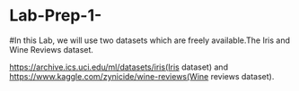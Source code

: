 # Lab-Prep-1-

#In this Lab, we will use two datasets which are freely available.The Iris and Wine Reviews dataset. 

https://archive.ics.uci.edu/ml/datasets/iris(Iris dataset) and https://www.kaggle.com/zynicide/wine-reviews(Wine reviews dataset). 
